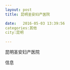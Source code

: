 ```yaml
--- 
layout: post 
title: 昆明圣安妇产医院

date:   2016-05-03 13:39:56 
categories:其他  
city:昆明
  
--- 
```

   
昆明圣安妇产医院

信息

